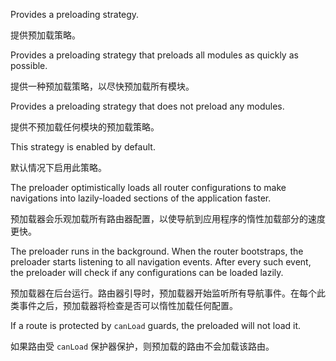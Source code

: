 Provides a preloading strategy.

提供预加载策略。

Provides a preloading strategy that preloads all modules as quickly as possible.

提供一种预加载策略，以尽快预加载所有模块。

Provides a preloading strategy that does not preload any modules.

提供不预加载任何模块的预加载策略。

This strategy is enabled by default.

默认情况下启用此策略。

The preloader optimistically loads all router configurations to
make navigations into lazily-loaded sections of the application faster.

预加载器会乐观加载所有路由器配置，以使导航到应用程序的惰性加载部分的速度更快。

The preloader runs in the background. When the router bootstraps, the preloader
starts listening to all navigation events. After every such event, the preloader
will check if any configurations can be loaded lazily.

预加载器在后台运行。路由器引导时，预加载器开始监听所有导航事件。在每个此类事件之后，预加载器将检查是否可以惰性加载任何配置。

If a route is protected by `canLoad` guards, the preloaded will not load it.

如果路由受 `canLoad` 保护器保护，则预加载的路由不会加载该路由。